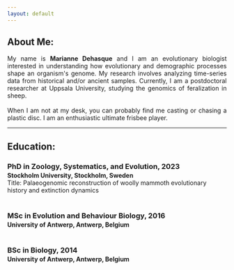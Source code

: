 ```yaml
---
layout: default
---
```

## About Me:

<p style="text-align: justify;">
My name is <strong>Marianne Dehasque</strong> and I am an evolutionary biologist interested in understanding how evolutionary and demographic processes shape an organism's genome. My research involves analyzing time-series data from historical and/or ancient samples. Currently, I am a postdoctoral researcher at Uppsala University, studying the genomics of feralization in sheep.
  <br>
  <br>
When I am not at my desk, you can probably find me casting or chasing a plastic disc. I am an enthusiastic ultimate frisbee player.
</p>

---

## Education:

<p style="text-align: justify;">
<h3 style="margin-bottom:2px;">PhD in Zoology, Systematics, and Evolution, 2023 </h3>
<h4 style="margin:0;">Stockholm University, Stockholm, Sweden</h4>
Title: Palaeogenomic reconstruction of woolly mammoth evolutionary history and extinction dynamics
<br><br>
<h3 style="margin-bottom:2px;">MSc in Evolution and Behaviour Biology, 2016 </h3>
<h4 style="margin:0;">University of Antwerp, Antwerp, Belgium</h4>
<br>
<h3 style="margin-bottom:2px;">BSc in Biology, 2014 </h3>
<h4 style="margin:0;">University of Antwerp, Antwerp, Belgium</h4>
</p>

